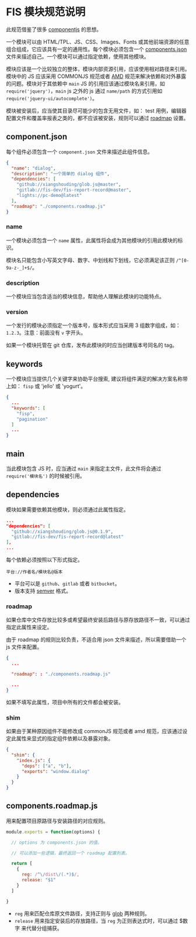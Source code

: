 FIS 模块规范说明
====

此规范借鉴了很多 [componentjs](https://github.com/componentjs/component) 的思想。

一个模块可以由 HTML/TPL、JS、CSS、Images、Fonts 或其他前端资源的任意组合组成，它应该具有一定的通用性。每个模块必须包含一个 [components.json](#componentjson) 文件来描述自己。一个模块可以通过指定依赖，使用其他模块。

模块应该是一个比较独立的整体，模块内部资源引用，应该使用相对路径来引用。模块中的 JS 应该采用 COMMONJS 规范或者 [AMD](https://github.com/amdjs/amdjs-api) 规范来解决依赖和对外暴露的问题。模块对于其依赖中 `main` JS 的引用应该通过模块名来引用，如 `require('jquery')`，`main` js 之外的 js 通过 `name/path` 的方式引用如 `require('jquery-ui/autocomplete')`。

模块被安装后，应当使其目录尽可能少的包含无用文件，如： test 用例，编辑器配置文件和覆盖率报表之类的，都不应该被安装，规则可以通过 [roadmap](#roadmap) 设置。

## component.json
每个组件必须包含一个 `component.json` 文件来描述此组件信息。

```json
{
  "name": "dialog",
  "description": "一个简单的 dialog 组件",
  "dependencies": [
    "github://xiangshouding/glob.js@master",
    "gitlab://fis-dev/fis-report-record@master",
    "lights://pc-demo@latest"
  ],
  "roadmap": "./components.roadmap.js"
}
```
### name

一个模块必须包含一个 `name` 属性，此属性将会成为其他模块的引用此模块的标识。

模块名只能包含小写英文字母、数字、中划线和下划线，它必须满足该正则 `/^[0-9a-z-_]+$/`。

### description

一个模块应当包含适当的模块信息，帮助他人理解此模块的功能特点。

### version

一个发行的模块必须指定一个版本号，版本形式应当采用 3 组数字组成，如：`1.2.3`。注意：前面没有 `v` 字开头。

如果一个模块托管在 git 仓库，发布此模块的时应当创建版本号同名的 tag。

## keywords

一个模块应当提供几个关键字来协助平台搜索, 建议将组件满足的解决方案名称带上如： `fisp` 或 'jello' 或 'yogurt'。

```json
{
  ...
  "keywords": [
    "fisp",
    "pagination"
  ]
  ...
}
```

## main

当此模块包含 JS 时，应当通过 `main` 来指定主文件，此文件将会通过 `require('模块名')` 的时候被引用。

## dependencies

模块如果需要依赖其他模块，则必须通过此属性指定。

```json
...
"dependencies": [
  "github://xiangshouding/glob.js@0.1.9",
  "gitlab://fis-dev/fis-report-record@latest"
],
...
```

每个依赖必须按照以下形式指定。

```
平台://作者名/模块名@版本
```

* 平台可以是 `github`、`gitlab` 或者 `bitbucket`。
* 版本支持 [semver](https://github.com/npm/node-semver) 格式。

### roadmap

如果仓库中文件存放比较多或希望最终安装后路径与原存放路径不一致，可以通过指定此属性来设定。

由于 roadmap 的规则比较负责，不适合用 json 文件来描述，所以需要借助一个 js 文件来配置。

```json
{
  ...

  "roadmap": : "./components.roadmap.js"

  ...
}
```

如果不填写此属性，项目中所有的文件都会被安装。

### shim

如果由于某种原因组件不能修改成 commonJS 规范或者 amd 规范，应该通过设定此属性来显式的指定组件依赖以及暴露对象。

```json
{
  "shim": {
    "index.js": {
      "deps": ["a", "b"],
      "exports": "window.dialog"
    }
  }
}
```


## components.roadmap.js

用来配置项目原路径与安装路径的对应规则。


```javascript
module.exports = function(options) {

  // options 为 components.json 的值。

  // 可以添加一些逻辑，最终返回一个 roadmap 配置列表。

  return [
    {
      reg: /^\/dist\/(.*)$/,
      release: "$1"
    }
  ]

}
```

* `reg` 用来匹配仓库原文件路径，支持正则与 [glob](https://github.com/isaacs/node-glob) 两种规则。
* `release` 用来指定安装后的存放路径，当 `reg` 为正则表达式时，可以通过 $数字 来代替分组捕获。